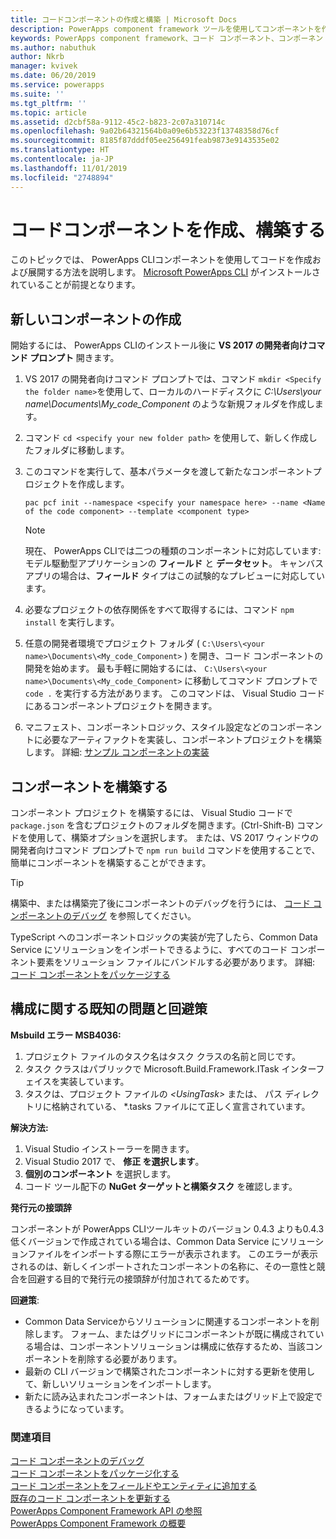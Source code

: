 ```yaml
---
title: コードコンポーネントの作成と構築 | Microsoft Docs
description: PowerApps component framework ツールを使用してコンポーネントを作成する
keywords: PowerApps component framework、コード コンポーネント、コンポーネント フレームワーク
ms.author: nabuthuk
author: Nkrb
manager: kvivek
ms.date: 06/20/2019
ms.service: powerapps
ms.suite: ''
ms.tgt_pltfrm: ''
ms.topic: article
ms.assetid: d2cbf58a-9112-45c2-b823-2c07a310714c
ms.openlocfilehash: 9a02b64321564b0a09e6b53223f13748358d76cf
ms.sourcegitcommit: 8185f87dddf05ee256491feab9873e9143535e02
ms.translationtype: HT
ms.contentlocale: ja-JP
ms.lasthandoff: 11/01/2019
ms.locfileid: "2748894"
---
```

# <a name="create-and-build-a-code-component"></a>コードコンポーネントを作成、構築する

このトピックでは、 PowerApps CLIコンポーネントを使用してコードを作成および展開する方法を説明します。 [Microsoft PowerApps CLI](https://aka.ms/PowerAppsCLI) がインストールされていることが前提となります。

## <a name="create-a-new-component"></a>新しいコンポーネントの作成

開始するには、 PowerApps CLIのインストール後に **VS 2017 の開発者向けコマンド プロンプト** 開きます。

1. VS 2017 の開発者向けコマンド プロンプトでは、コマンド `mkdir <Specify the folder name>`を使用して、ローカルのハードディスクに *C:\Users\your name\Documents\My_code_Component* のような新規フォルダを作成します。
2. コマンド `cd <specify your new folder path>` を使用して、新しく作成したフォルダに移動します。
3. このコマンドを実行して、基本パラメータを渡して新たなコンポーネントプロジェクトを作成します。

    `pac pcf init --namespace <specify your namespace here> --name <Name of the code component> --template <component type>`
 
   > [!NOTE]
   > 現在、 PowerApps CLIでは二つの種類のコンポーネントに対応しています: モデル駆動型アプリケーションの **フィールド** と **データセット**。  キャンバス アプリの場合は、**フィールド** タイプはこの試験的なプレビューに対応しています。

4. 必要なプロジェクトの依存関係をすべて取得するには、コマンド `npm install` を実行します。
5. 任意の開発者環境でプロジェクト フォルダ ( `C:\Users\<your name>\Documents\<My_code_Component>` ) を開き、コード コンポーネントの開発を始めます。 最も手軽に開始するには、 `C:\Users\<your name>\Documents\<My_code_Component>` に移動してコマンド プロンプトで `code .` を実行する方法があります。 このコマンドは、 Visual Studio コードにあるコンポーネントプロジェクトを開きます。
6. マニフェスト、コンポーネントロジック、スタイル設定などのコンポーネントに必要なアーティファクトを実装し、コンポーネントプロジェクトを構築します。 詳細: [サンプル コンポーネントの実装](implementing-controls-using-typescript.md)

## <a name="build-your-component"></a>コンポーネントを構築する

コンポーネント プロジェクト を構築するには、 Visual Studio コードで `package.json` を含むプロジェクトのフォルダを開きます。(Ctrl-Shift-B) コマンドを使用して、構築オプションを選択します。 または、VS 2017 ウィンドウの開発者向けコマンド プロンプトで  `npm run build` コマンドを使用することで、簡単にコンポーネントを構築することができます。

> [!TIP]
> 構築中、または構築完了後にコンポーネントのデバッグを行うには、 [コード コンポーネントのデバッグ](debugging-custom-controls.md) を参照してください。

TypeScript へのコンポーネントロジックの実装が完了したら、Common Data Service にソリューションをインポートできるように、すべてのコード コンポーネント要素をソリューション ファイルにバンドルする必要があります。 詳細: [コード コンポーネントをパッケージする](import-custom-controls.md)

## <a name="known-configuration-issues-and-workarounds"></a>構成に関する既知の問題と回避策

**Msbuild エラー MSB4036:**

1. プロジェクト ファイルのタスク名はタスク クラスの名前と同じです。
2. タスク クラスはパブリックで Microsoft.Build.Framework.ITask インターフェイスを実装しています。
3. タスクは、プロジェクト ファイルの *\<UsingTask>* または、 パス ディレクトリに格納されている、 *.tasks ファイルにて正しく宣言されています。

**解決方法:**

1. Visual Studio インストーラーを開きます。 
1. Visual Studio 2017 で、 **修正 を選択します**。 
1. **個別のコンポーネント** を選択します。
1. コード ツール配下の **NuGet ターゲットと構築タスク** を確認します。

**発行元の接頭辞**

コンポーネントが PowerApps CLIツールキットのバージョン 0.4.3 よりも0.4.3低くバージョンで作成されている場合は、Common Data Service にソリューションファイルをインポートする際にエラーが表示されます。 このエラーが表示されるのは、新しくインポートされたコンポーネントの名称に、その一意性と競合を回避する目的で発行元の接頭辞が付加されてるためです。

**回避策**:

- Common Data Serviceからソリューションに関連するコンポーネントを削除します。 フォーム、またはグリッドにコンポーネントが既に構成されている場合は、コンポーネントソリューションは構成に依存するため、当該コンポーネントを削除する必要があります。  
- 最新の CLI バージョンで構築されたコンポーネントに対する更新を使用して、新しいソリューションをインポートします。
- 新たに読み込まれたコンポーネントは、フォームまたはグリッド上で設定できるようになっています。  


<!--2. When the components are created with the publisher prefix in mixed or upper case using the new CLI tooling version, it throws an error while importing the solution. This happens because the updated tooling version (0.4.3 and newer) now enforces the platform standard for lower case publisher prefix.

   **Workaround**:

    Update the solution and customizations to ensure that the associated prefix is modified to lower case and import the new solution into Common Data Service.-->


### <a name="see-also"></a>関連項目

[コード コンポーネントのデバッグ](debugging-custom-controls.md)<br/>
[コード コンポーネントをパッケージ化する](import-custom-controls.md)<br/>
[コード コンポーネントをフィールドやエンティティに追加する](add-custom-controls-to-a-field-or-entity.md)<br/>
[既存のコード コンポーネントを更新する](updating-existing-controls.md)<br/>
[PowerApps Component Framework API の参照](reference/index.md)<br/>
[PowerApps Component Framework の概要](overview.md)
